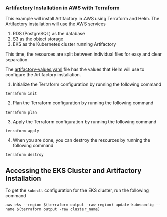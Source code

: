 ### Artifactory Installation in AWS with Terraform
This example will install Artifactory in AWS using Terraform and Helm. The Artifactory installation will use the AWS services
1. RDS (PostgreSQL) as the database
2. S3 as the object storage
3. EKS as the Kubernetes cluster running Artifactory

This time, the resources are split between individual files for easy and clear separation.

The [artifactory-values.yaml](artifactory-values.yaml) file has the values that Helm will use to configure the Artifactory installation.

1. Initialize the Terraform configuration by running the following command
```shell
terraform init
```

2. Plan the Terraform configuration by running the following command
```shell
terraform plan
```

3. Apply the Terraform configuration by running the following command
```shell
terraform apply
```

4. When you are done, you can destroy the resources by running the following command
```shell
terraform destroy
```

## Accessing the EKS Cluster and Artifactory Installation
To get the `kubectl` configuration for the EKS cluster, run the following command
```shell
aws eks --region $(terraform output -raw region) update-kubeconfig --name $(terraform output -raw cluster_name)
```

